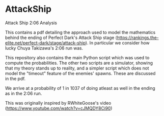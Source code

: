 # AttackShip
Attack Ship 2:06 Analysis

This contains a pdf detailing the approach used to model the mathematics behind the ending of Perfect Dark's Attack Ship stage (https://rankings.the-elite.net/perfect-dark/stage/attack-ship). In particular we consider how lucky Chuya Takizawa's 2:06 run was.

This repository also contains the main Python script which was used to compute the probabilities. The other two scripts are a simulator, showing that my theory stands up to reality, and a simpler script which does not model the "timeout" feature of the enemies' spawns. These are discussed in the pdf.

We arrive at a probability of 1 in 1037 of doing atleast as well in the ending as in the 2:06 run.

This was originally inspired by RWhiteGoose's video (https://www.youtube.com/watch?v=cJMQDY8Ci90)
